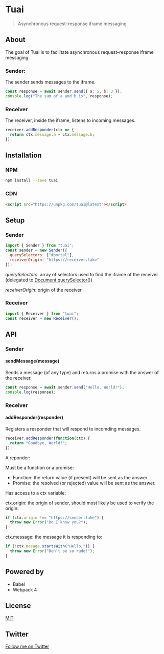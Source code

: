 # Tuai

> Asynchronous request–response iframe messaging

## About

The goal of Tuai is to facilitate asynchronous request–response iframe messaging.

### Sender:

The sender sends messages to the iframe.

```javascript
const response = await sender.send({ a: 5, b: 3 });
console.log("The sum of a and b is", response);
```

### Receiver

The receiver, inside the iframe, listens to incoming messages.

```javascript
receiver.addResponder(ctx => {
  return ctx.message.a + ctx.message.b;
});
```

## Installation

### NPM

```bash
npm install --save tuai
```

### CDN

```html
<script src="https://unpkg.com/tuai@latest"></script>
```

## Setup

### Sender

```javascript
import { Sender } from "tuai";
const sender = new Sender({
  querySelectors: ["#portal"],
  receiverOrigin: "https://receiver.fake"
});
```

_querySelectors_: array of selectors used to find the iframe of the receiver (delegated to [Document.querySelector()](https://developer.mozilla.org/en-US/docs/Web/API/Document/querySelector))

_receiverOrigin_: origin of the receiver

### Receiver

```javascript
import { Receiver } from "tuai";
const receiver = new Receiver();
```

## API

### Sender

#### sendMessage(message)

Sends a message (of any type) and returns a promise with the answer of the receiver.

```javascript
const response = await sender.send("Hello, World!");
console.log(response);
```

### Receiver

#### addResponder(responder)

Registers a responder that will respond to incomding messages.

```javascript
receiver.addResponder(function(ctx) {
  return "Goodbye, World!";
});
```

A reponder:

Must be a function or a promise:

- Function: the return value (if present) will be sent as the answer.
- Promise: the resolved (or rejected) value will be sent as the answer.

Has access to a ctx variable:

ctx.origin: the origin of sender, should most likely be used to verify the origin:

```javascript
if (ctx.origin !== "https://sender.fake") {
  throw new Error("Do I know you?");
}
```

ctx.message: the message it is responding to:

```javascript
if (!ctx.mesage.startsWith("Hello,")) {
  throw new Error("Don't be so rude!");
}
```

## Powered by

- Babel
- Webpack 4

## License

[MIT](http://opensource.org/licenses/MIT)

## Twitter

[Follow me on Twitter](https://twitter.com/KrolsBjorn)
